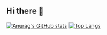 ## Hi there 👋

<!--
**Sen-Ran/Sen-Ran** is a ✨ _special_ ✨ repository because its `README.md` (this file) appears on your GitHub profile.

Here are some ideas to get you started:

- 🔭 I’m currently working on ...
- 🌱 I’m currently learning ...
- 👯 I’m looking to collaborate on ...
- 🤔 I’m looking for help with ...
- 💬 Ask me about ...
- 📫 How to reach me: ...
- 😄 Pronouns: ...
- ⚡ Fun fact: ...
-->


[![Anurag's GitHub stats](https://github-readme-stats.vercel.app/api?username=Sen-Ran)](https://github.com/anuraghazra/github-readme-stats&count_private=true&show_icons=true)
[![Top Langs](https://github-readme-stats.vercel.app/api/top-langs/?username=Sen-Ran)](https://github.com/Sen-Ran/github-readme-stats)

